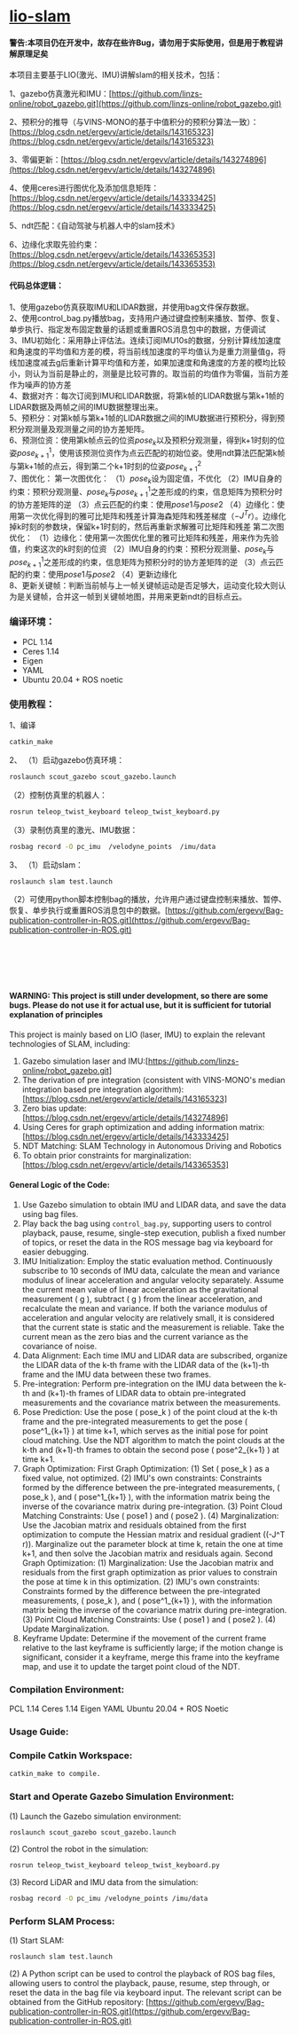 # [lio-slam](https://github.com/ergevv/lio-slam.git)

#### 警告:本项目仍在开发中，故存在些许Bug，请勿用于实际使用，但是用于教程讲解原理足矣

本项目主要基于LIO(激光、IMU)讲解slam的相关技术，包括：

1、gazebo仿真激光和IMU：[https://github.com/linzs-online/robot_gazebo.git](https://github.com/linzs-online/robot_gazebo.git)

2、预积分的推导（与VINS-MONO的基于中值积分的预积分算法一致）：[https://blog.csdn.net/ergevv/article/details/143165323](https://blog.csdn.net/ergevv/article/details/143165323)

3、零偏更新：[https://blog.csdn.net/ergevv/article/details/143274896](https://blog.csdn.net/ergevv/article/details/143274896)

4、使用ceres进行图优化及添加信息矩阵：[https://blog.csdn.net/ergevv/article/details/143333425](https://blog.csdn.net/ergevv/article/details/143333425)

5、ndt匹配：《自动驾驶与机器人中的slam技术》

6、边缘化求取先验约束：[https://blog.csdn.net/ergevv/article/details/143365353](https://blog.csdn.net/ergevv/article/details/143365353)


#### 代码总体逻辑：
1、使用gazebo仿真获取IMU和LIDAR数据，并使用bag文件保存数据。
<br>
2、使用control_bag.py播放bag，支持用户通过键盘控制来播放、暂停、恢复、单步执行、指定发布固定数量的话题或重置ROS消息包中的数据，方便调试
<br>
3、IMU初始化：采用静止评估法。连续订阅IMU10s的数据，分别计算线加速度和角速度的平均值和方差的模，将当前线加速度的平均值认为是重力测量值g，将线加速度减去g后重新计算平均值和方差，如果加速度和角速度的方差的模均比较小，则认为当前是静止的，测量是比较可靠的。取当前的均值作为零偏，当前方差作为噪声的协方差
<br>
4、数据对齐：每次订阅到IMU和LIDAR数据，将第k帧的LIDAR数据与第k+1帧的LIDAR数据及两帧之间的IMU数据整理出来。
<br>
5、预积分：对第k帧与第k+1帧的LIDAR数据之间的IMU数据进行预积分，得到预积分观测量及观测量之间的协方差矩阵。
<br>
6、预测位资：使用第k帧点云的位资$pose_{k}$以及预积分观测量，得到k+1时刻的位姿$pose^1_{k+1}$，使用该预测位资作为点云匹配的初始位姿。使用ndt算法匹配第k帧与第k+1帧的点云，得到第二个k+1时刻的位姿$pose^2_{k+1}$
<br>
7、图优化：
第一次图优化：
（1）$pose_{k}$设为固定值，不优化
（2）IMU自身的约束：预积分观测量、$pose_{k}$与$pose^1_{k+1}$之差形成的约束，信息矩阵为预积分时的协方差矩阵的逆
（3）点云匹配的约束：使用$pose1$与$pose2$
（4）边缘化：使用第一次优化得到的雅可比矩阵和残差计算海森矩阵和残差梯度（$-J^Tr$）。边缘化掉k时刻的参数块，保留k+1时刻的，然后再重新求解雅可比矩阵和残差
第二次图优化：
（1）边缘化：使用第一次图优化里的雅可比矩阵和残差，用来作为先验值，约束这次的k时刻的位资
（2）IMU自身的约束：预积分观测量、$pose_{k}$与$pose^1_{k+1}$之差形成的约束，信息矩阵为预积分时的协方差矩阵的逆
（3）点云匹配的约束：使用$pose1$与$pose2$
（4）更新边缘化
<br>
8、更新关键帧：判断当前帧与上一帧关键帧运动是否足够大，运动变化较大则认为是关键帧，合并这一帧到关键帧地图，并用来更新ndt的目标点云。


### 编译环境：

- PCL 1.14
- Ceres 1.14
- Eigen
- YAML
- Ubuntu 20.04 + ROS noetic


### 使用教程：

1、编译
```sh
catkin_make
```

2、
（1）启动gazebo仿真环境：
```sh
roslaunch scout_gazebo scout_gazebo.launch
```
（2）控制仿真里的机器人：
```sh
rosrun teleop_twist_keyboard teleop_twist_keyboard.py
```
（3）录制仿真里的激光、IMU数据：
```sh
rosbag record -O pc_imu  /velodyne_points  /imu/data
```

3、
（1）启动slam：
```sh
roslaunch slam test.launch
```
（2）可使用python脚本控制bag的播放，允许用户通过键盘控制来播放、暂停、恢复、单步执行或重置ROS消息包中的数据。[https://github.com/ergevv/Bag-publication-controller-in-ROS.git](https://github.com/ergevv/Bag-publication-controller-in-ROS.git)



<br>
<br>
<br>
<br>



#### WARNING: This project is still under development, so there are some bugs. Please do not use it for actual use, but it is sufficient for tutorial explanation of principles
This project is mainly based on LIO (laser, IMU) to explain the relevant technologies of SLAM, including:
1. Gazebo simulation laser and IMU:[https://github.com/linzs-online/robot_gazebo.git]
2. The derivation of pre integration (consistent with VINS-MONO's median integration based pre integration algorithm):[https://blog.csdn.net/ergevv/article/details/143165323]
3. Zero bias update:[https://blog.csdn.net/ergevv/article/details/143274896]
4. Using Ceres for graph optimization and adding information matrix:[https://blog.csdn.net/ergevv/article/details/143333425]
5. NDT Matching: SLAM Technology in Autonomous Driving and Robotics
6. To obtain prior constraints for marginalization:[https://blog.csdn.net/ergevv/article/details/143365353]


#### General Logic of the Code:
1. Use Gazebo simulation to obtain IMU and LIDAR data, and save the data using bag files.
2. Play back the bag using `control_bag.py`, supporting users to control playback, pause, resume, single-step execution, publish a fixed number of topics, or reset the data in the ROS message bag via keyboard for easier debugging.
3. IMU Initialization: Employ the static evaluation method. Continuously subscribe to 10 seconds of IMU data, calculate the mean and variance modulus of linear acceleration and angular velocity separately. Assume the current mean value of linear acceleration as the gravitational measurement \( g \), subtract \( g \) from the linear acceleration, and recalculate the mean and variance. If both the variance modulus of acceleration and angular velocity are relatively small, it is considered that the current state is static and the measurement is reliable. Take the current mean as the zero bias and the current variance as the covariance of noise.
4. Data Alignment: Each time IMU and LIDAR data are subscribed, organize the LIDAR data of the k-th frame with the LIDAR data of the (k+1)-th frame and the IMU data between these two frames.
5. Pre-integration: Perform pre-integration on the IMU data between the k-th and (k+1)-th frames of LIDAR data to obtain pre-integrated measurements and the covariance matrix between the measurements.
6. Pose Prediction: Use the pose \( pose_k \) of the point cloud at the k-th frame and the pre-integrated measurements to get the pose \( pose^1_{k+1} \) at time k+1, which serves as the initial pose for point cloud matching. Use the NDT algorithm to match the point clouds at the k-th and (k+1)-th frames to obtain the second pose \( pose^2_{k+1} \) at time k+1.
7. Graph Optimization:
First Graph Optimization:
(1) Set \( pose_k \) as a fixed value, not optimized.
(2) IMU's own constraints: Constraints formed by the difference between the pre-integrated measurements, \( pose_k \), and \( pose^1_{k+1} \), with the information matrix being the inverse of the covariance matrix during pre-integration.
(3) Point Cloud Matching Constraints: Use \( pose1 \) and \( pose2 \).
(4) Marginalization: Use the Jacobian matrix and residuals obtained from the first optimization to compute the Hessian matrix and residual gradient (\(-J^T r\)). Marginalize out the parameter block at time k, retain the one at time k+1, and then solve the Jacobian matrix and residuals again.
Second Graph Optimization:
(1) Marginalization: Use the Jacobian matrix and residuals from the first graph optimization as prior values to constrain the pose at time k in this optimization.
(2) IMU's own constraints: Constraints formed by the difference between the pre-integrated measurements, \( pose_k \), and \( pose^1_{k+1} \), with the information matrix being the inverse of the covariance matrix during pre-integration.
(3) Point Cloud Matching Constraints: Use \( pose1 \) and \( pose2 \).
(4) Update Marginalization.
8. Keyframe Update: Determine if the movement of the current frame relative to the last keyframe is sufficiently large; if the motion change is significant, consider it a keyframe, merge this frame into the keyframe map, and use it to update the target point cloud of the NDT.

### Compilation Environment:

PCL 1.14
Ceres 1.14
Eigen
YAML
Ubuntu 20.04 + ROS Noetic

### Usage Guide:

### Compile Catkin Workspace:
```sh
catkin_make to compile.
```
### Start and Operate Gazebo Simulation Environment:
(1) Launch the Gazebo simulation environment: 
```sh
roslaunch scout_gazebo scout_gazebo.launch
```
(2) Control the robot in the simulation:
```sh
rosrun teleop_twist_keyboard teleop_twist_keyboard.py
```
(3) Record LiDAR and IMU data from the simulation: 
```sh
rosbag record -O pc_imu /velodyne_points /imu/data
```

### Perform SLAM Process:
(1) Start SLAM: 
```sh
roslaunch slam test.launch
```
(2) A Python script can be used to control the playback of ROS bag files, allowing users to control the playback, pause, resume, step through, or reset the data in the bag file via keyboard input. The relevant script can be obtained from the GitHub repository: [https://github.com/ergevv/Bag-publication-controller-in-ROS.git](https://github.com/ergevv/Bag-publication-controller-in-ROS.git)
